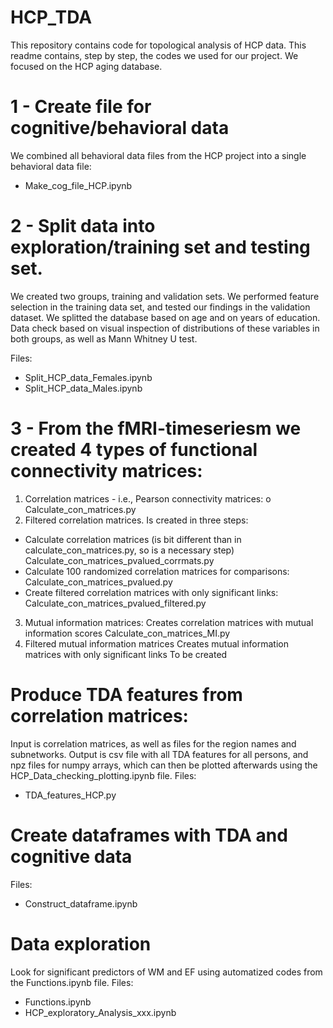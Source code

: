 # HCP_TDA

This repository contains code for topological analysis of HCP data. This readme contains, step by step, the codes we used for our project. We focused on the HCP aging database. 

# 1 - Create file for cognitive/behavioral data
We combined all behavioral data files from the HCP project into a single behavioral data file:

- Make_cog_file_HCP.ipynb

# 2 - Split data into exploration/training set and testing set.
We created two groups, training and validation sets. We performed feature selection in the training data set, and tested our findings in the validation dataset. We splitted the database based on age and on years of education. Data check based on visual inspection of distributions of these variables in both groups, as well as Mann Whitney U test.

Files:
- Split_HCP_data_Females.ipynb
- Split_HCP_data_Males.ipynb

# 3 - From the fMRI-timeseriesm we created 4 types of functional connectivity matrices:
1. Correlation matrices - i.e., Pearson connectivity matrices: 
o Calculate_con_matrices.py
2. Filtered correlation matrices.
Is created in three steps:
- Calculate correlation matrices (is bit different than in calculate_con_matrices.py, so is a necessary step) Calculate_con_matrices_pvalued_corrmats.py
- Calculate 100 randomized correlation matrices for comparisons:
Calculate_con_matrices_pvalued.py
- Create filtered correlation matrices with only significant links:
Calculate_con_matrices_pvalued_filtered.py
3. Mutual information matrices:
Creates correlation matrices with mutual information scores
Calculate_con_matrices_MI.py
4. Filtered mutual information matrices
Creates mutual information matrices with only significant links
To be created

# Produce TDA features from correlation matrices:
Input is correlation matrices, as well as files for the region names and subnetworks. Output is csv file with all TDA features for all persons, and npz files for numpy arrays, which can then be plotted afterwards using the HCP_Data_checking_plotting.ipynb file.
Files:
- TDA_features_HCP.py

# Create dataframes with TDA and cognitive data
Files:
- Construct_dataframe.ipynb

# Data exploration
Look for significant predictors of WM and EF using automatized codes from the Functions.ipynb file.
Files:
- Functions.ipynb
- HCP_exploratory_Analysis_xxx.ipynb
